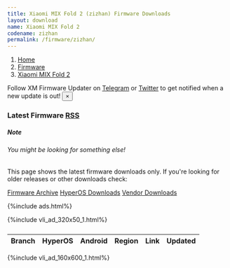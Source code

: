 ```yaml
---
title: Xiaomi MIX Fold 2 (zizhan) Firmware Downloads
layout: download
name: Xiaomi MIX Fold 2
codename: zizhan
permalink: /firmware/zizhan/
---
```

<nav aria-label="breadcrumb">
    <ol class="breadcrumb">
        <li class="breadcrumb-item"><a href="/">Home</a></li>
        <li class="breadcrumb-item"><a href="/firmware/">Firmware</a></li>
        <li class="breadcrumb-item active" aria-current="page"><a href="/firmware/zizhan/">Xiaomi MIX Fold 2</a></li>
    </ol>
</nav>
<div class="alert alert-primary alert-dismissible fade show" role="alert">
    Follow XM Firmware Updater on <a href="https://t.me/XiaomiFirmwareUpdater" class="alert-link">Telegram</a>
     or <a href="https://twitter.com/MiFwUpdater" class="alert-link">Twitter</a> to get notified when a new update is out!
    <button type="button" class="close" data-dismiss="alert" aria-label="Close">
        <span aria-hidden="true">&times;</span>
    </button>
</div>
<h3>Latest Firmware <span class="badge badge-light"><a href="/releases.xml" class="icon solid fa-rss">
<span class="label">RSS</span></a></span></h3>
<div class="card">
  <div class="card-body">
    <h5 class="card-title">Note</h5>
    <h6 class="card-subtitle mb-2 text-muted">You might be looking for something else!</h6>
    <p class="card-text">This page shows the latest firmware downloads only.
     If you're looking for older releases or other downloads check:</p>
    <a href="/archive/firmware/zizhan/" class="card-link">Firmware Archive</a>
    <a href="/hyperos/zizhan/" class="card-link">HyperOS Downloads</a>
    <a href="/vendor/zizhan/" class="card-link">Vendor Downloads</a>
  </div>
</div>

{%include ads.html%}
<div class="row justify-content-center">
    <div class="col-10">
        {%include vli_ad_320x50_1.html%}
        <div class="table-responsive-md" style="margin-top: 25px;">
            <table id="firmware" class="display dt-responsive nowrap compact table table-striped table-hover table-sm">
                <thead class="thead-dark">
                    <tr>
                        <th data-ref="branch">Branch</th>
                        <th data-ref="miui">HyperOS</th>
                        <th data-ref="android">Android</th>
                        <th data-ref="region">Region</th>
                        <th data-ref="link">Link</th>
                        <th data-ref="updated">Updated</th>
                    </tr>
                </thead>
                <script>loadFirmwareDownloads('zizhan', 'latest')</script>
            </table>
        </div>
    </div>
    {%include vli_ad_160x600_1.html%}
</div>
